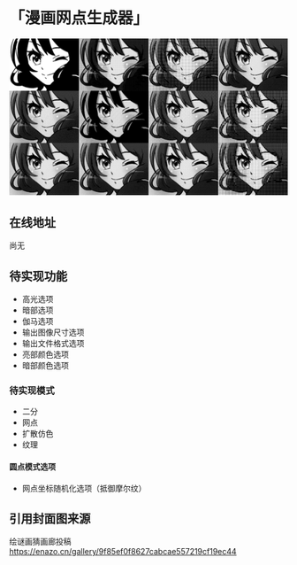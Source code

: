 # 「漫画网点生成器」

![封面](cover.png)

## 在线地址
尚无

## 待实现功能
 - 高光选项
 - 暗部选项
 - 伽马选项
 - 输出图像尺寸选项
 - 输出文件格式选项
 - 亮部颜色选项
 - 暗部颜色选项

### 待实现模式
 - 二分
 - 网点
 - 扩散仿色
 - 纹理


#### 圆点模式选项
 - 网点坐标随机化选项（抵御摩尔纹）


## 引用封面图来源

绘谜画猜画廊投稿 
https://enazo.cn/gallery/9f85ef0f8627cabcae557219cf19ec44